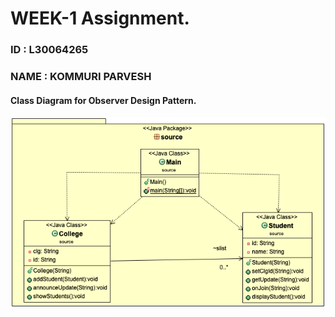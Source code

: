 # WEEK-1 Assignment. 
### ID : L30064265
### NAME : KOMMURI PARVESH


#### Class Diagram for Observer Design Pattern.
<img src="https://github.com/kommuriparvesh/week1/blob/main/classdiagram.png">
